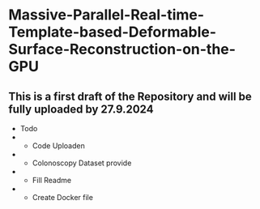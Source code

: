 # Massive-Parallel-Real-time-Template-based-Deformable-Surface-Reconstruction-on-the-GPU

## This is a first draft of the Repository and will be fully uploaded by 27.9.2024


* Todo
*   * Code Uploaden
*   * Colonoscopy Dataset provide
*   * Fill Readme
*   * Create Docker file
